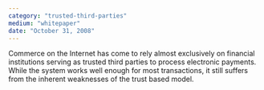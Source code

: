```yaml
---
category: "trusted-third-parties"
medium: "whitepaper"
date: "October 31, 2008"
---
```

Commerce on the Internet has come to rely almost exclusively on financial institutions serving as trusted third parties to process electronic payments. While the system works well enough for most transactions, it still suffers from the inherent weaknesses of the trust based model.